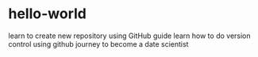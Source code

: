 # hello-world
learn to create new repository using GitHub guide
learn how to do version control using github
journey to become a date scientist
